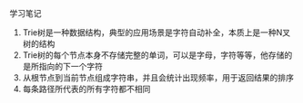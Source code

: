 ﻿学习笔记

1. Trie树是一种数据结构，典型的应用场景是字符自动补全，本质上是一种N叉树的结构
2. Trie树的每个节点本身不存储完整的单词，可以是字母，字符等等，他存储的是所指向的下一个字符
3. 从根节点到当前节点组成字符串，并且会统计出现频率，用于返回结果的排序
4. 每条路径所代表的所有字符都不相同